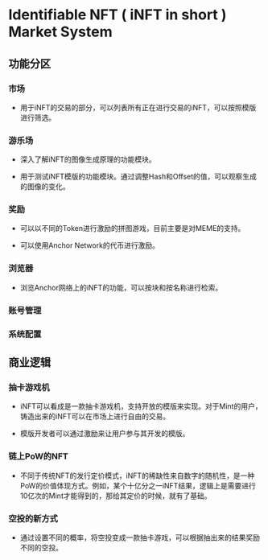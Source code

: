 # Identifiable NFT ( iNFT in short ) Market System

## 功能分区

### 市场

- 用于iNFT的交易的部分，可以列表所有正在进行交易的iNFT，可以按照模版进行筛选。

### 游乐场

- 深入了解iNFT的图像生成原理的功能模块。

- 用于测试iNFT模版的功能模块。通过调整Hash和Offset的值，可以观察生成的图像的变化。

### 奖励

- 可以以不同的Token进行激励的拼图游戏，目前主要是对MEME的支持。

- 可以使用Anchor Network的代币进行激励。

### 浏览器

- 浏览Anchor网络上的iNFT的功能，可以按块和按名称进行检索。

### 账号管理

### 系统配置

## 商业逻辑

### 抽卡游戏机

- iNFT可以看成是一款抽卡游戏机，支持开放的模版来实现。对于Mint的用户，铸造出来的iNFT可以在市场上进行自由的交易。

- 模版开发者可以通过激励来让用户参与其开发的模版。

### 链上PoW的NFT

- 不同于传统NFT的发行定价模式，iNFT的稀缺性来自数字的随机性，是一种PoW的价值体现方式。例如，某个十亿分之一iNFT结果，逻辑上是需要进行10亿次的Mint才能得到的，那给其定价的时候，就有了基础。

### 空投的新方式

- 通过设置不同的概率，将空投变成一款抽卡游戏，可以根据抽出来的结果奖励不同的空投。